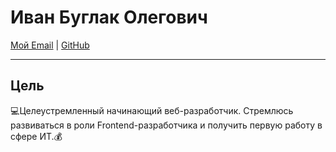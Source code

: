 # Иван Буглак Олегович

[Мой Email](ivanbuglak31@gmail.com) | [GitHub](https://github.com/ivanbuglac)

---

## Цель

:computer:Целеустремленный начинающий веб-разработчик. Cтремлюсь развиваться в роли Frontend-разработчика и получить первую работу в сфере ИТ.:moneybag:
